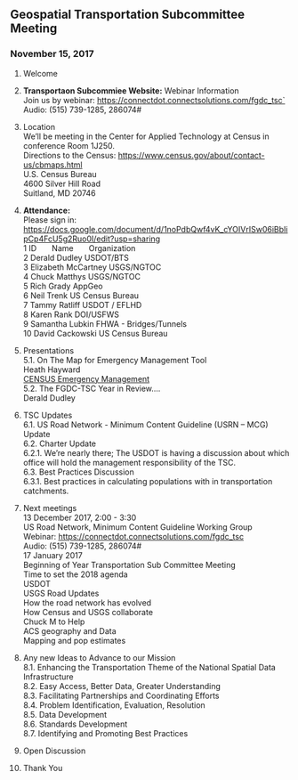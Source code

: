 
## Geospatial Transportation Subcommittee Meeting
### November 15, 2017    

1.	Welcome   

2.	**Transportaon Subcommiee Website:** Webinar Information      
Join us by webinar: https://connectdot.connectsolutions.com/fgdc_tsc`   
Audio: (515) 739-1285, 286074#   

3.	Location   
We’ll  be meeting in the Center for Applied Technology at Census in conference Room 1J250.    
Directions to the Census: https://www.census.gov/about/contact-us/cbmaps.html  
U.S. Census Bureau  
4600 Silver Hill Road  
Suitland, MD 20746  

4.	**Attendance:**     
Please sign in: https://docs.google.com/document/d/1noPdbQwf4vK_cYOIVrISw06iBbIipCp4FcU5g2Ruo0I/edit?usp=sharing   
1 ID &nbsp; &nbsp; &nbsp; Name &nbsp; &nbsp; &nbsp; Organization     
2 Derald Dudley   USDOT/BTS    
3	Elizabeth McCartney		USGS/NGTOC   
4	Chuck Matthys	 USGS/NGTOC  
5	Rich Grady		AppGeo  
6	Neil Trenk		US Census Bureau  
7	Tammy Ratliff		USDOT / EFLHD  
8	Karen Rank		DOI/USFWS  
9	Samantha Lubkin		FHWA - Bridges/Tunnels  
10	David Cackowski		US Census Bureau  

5.	Presentations   
5.1.	On The Map for Emergency Management Tool   
Heath Hayward  
[CENSUS Emergency Management](https://communities.geoplatform.gov/ngda-transportation/wp-content/uploads/2019/02/tsc_pres_20171115_emergency_management.pptx)   
5.2.	The FGDC-TSC Year in Review….  
Derald Dudley  

6.	TSC Updates  
6.1.	US Road Network - Minimum Content Guideline (USRN – MCG) Update  
6.2.	Charter Update  
6.2.1.	We’re nearly there;  The USDOT is having a discussion about which office will hold the management responsibility of the TSC.  
6.3.	Best Practices Discussion  
6.3.1.	Best practices in calculating populations with in transportation catchments.  

7.	Next meetings  
13 December 2017, 2:00 - 3:30   
US Road Network, Minimum Content Guideline Working Group  
Webinar: https://connectdot.connectsolutions.com/fgdc_tsc  
Audio: (515) 739-1285, 286074#  
17 January 2017  
Beginning of Year Transportation Sub Committee Meeting  
Time to set the 2018 agenda  
USDOT  
USGS Road Updates  
How the road network has evolved  
How Census and USGS collaborate  
Chuck M to Help  
ACS geography and Data  
Mapping and pop estimates  

8.	Any new Ideas to Advance to our Mission  
8.1.	Enhancing the Transportation Theme of the National Spatial Data Infrastructure  
8.2.	Easy Access, Better Data, Greater Understanding  
8.3.	Facilitating Partnerships and Coordinating Efforts  
8.4.	Problem Identification, Evaluation, Resolution  
8.5.	Data Development  
8.6.	Standards Development  
8.7.	Identifying and Promoting Best Practices  

9.	Open Discussion  

10.	Thank You  
